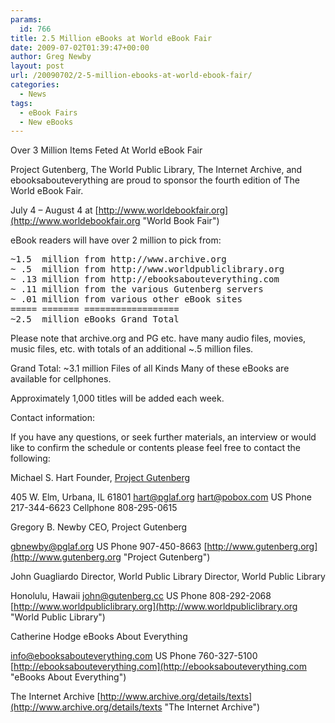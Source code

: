 ```yaml
---
params:
  id: 766
title: 2.5 Million eBooks at World eBook Fair
date: 2009-07-02T01:39:47+00:00
author: Greg Newby
layout: post
url: /20090702/2-5-million-ebooks-at-world-ebook-fair/
categories:
  - News
tags:
  - eBook Fairs
  - New eBooks
---
```

Over 3 Million Items Feted At World eBook Fair

Project Gutenberg, The World Public Library, The Internet Archive, and ebooksabouteverything are proud to sponsor the fourth edition of The World eBook Fair.

July 4 – August 4 at [http://www.worldebookfair.org](http://www.worldebookfair.org "World Book Fair")

eBook readers will have over 2 million to pick from:

<pre>~1.5  million from http://www.archive.org
~ .5  million from http://www.worldpubliclibrary.org
~ .13 million from http://ebooksabouteverything.com
~ .11 million from the various Gutenberg servers
~ .01 million from various other eBook sites
===== ======= ==================
~2.5  million eBooks Grand Total</pre>

Please note that archive.org and PG etc. have many audio files, movies, music files, etc. with totals of an additional ~.5 million files.

Grand Total: ~3.1 million Files of all Kinds Many of these eBooks are available for cellphones.

Approximately 1,000 titles will be added each week.

Contact information:

If you have any questions, or seek further materials, an interview or would like to confirm the schedule or contents please feel free to contact the following:

Michael S. Hart
Founder, [Project Gutenberg](http://www.gutenberg.org "Project Gutenberg")

405 W. Elm, Urbana, IL 61801
hart@pglaf.org
hart@pobox.com
US Phone 217-344-6623
Cellphone 808-295-0615

Gregory B. Newby
CEO, Project Gutenberg

gbnewby@pglaf.org
US Phone 907-450-8663
[http://www.gutenberg.org](http://www.gutenberg.org "Project Gutenberg")

John Guagliardo
Director, World Public Library
Director, World Public Library

Honolulu, Hawaii
john@gutenberg.cc
US Phone 808-292-2068
[http://www.worldpubliclibrary.org](http://www.worldpubliclibrary.org "World Public Library")

Catherine Hodge
eBooks About Everything

info@ebooksabouteverything.com
US Phone 760-327-5100
[http://ebooksabouteverything.com](http://ebooksabouteverything.com "eBooks About Everything")

The Internet Archive
[http://www.archive.org/details/texts](http://www.archive.org/details/texts "The Internet Archive")
